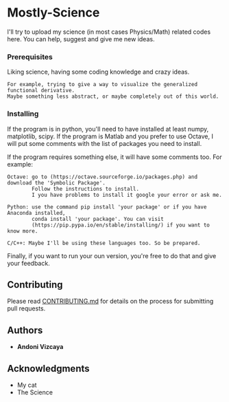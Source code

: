 # Mostly-Science
I'll try to upload my science (in most cases Physics/Math) related codes here. You can help, suggest and give me new ideas.

### Prerequisites

Liking science, having some coding knowledge and crazy ideas.

```
For example, trying to give a way to visualize the generalized functional derivative.
Maybe something less abstract, or maybe completely out of this world.
```

### Installing

If the program is in python, you'll need to have installed at least numpy, matplotlib, scipy. If the program is Matlab and you prefer to use Octave,
I will put some comments with the list of packages you need to install.

If the program requires something else, it will have some comments too. For example:

```
Octave: go to (https://octave.sourceforge.io/packages.php) and download the 'Symbolic Package'.
        Follow the instructions to install.
        I you have problems to install it google your error or ask me.
```

```
Python: use the command pip install 'your package' or if you have Anaconda installed, 
        conda install 'your package'. You can visit 
        (https://pip.pypa.io/en/stable/installing/) if you want to know more.
```

```
C/C++: Maybe I'll be using these languages too. So be prepared.
```
Finally, if you want to run your oun version, you're free to do that and give your feedback.

## Contributing

Please read [CONTRIBUTING.md](https://github.com/andonivizcaya/Mostly-Science/pulls) for details on the process for submitting pull requests.

## Authors

* **Andoni Vizcaya** 

## Acknowledgments

* My cat
* The Science
